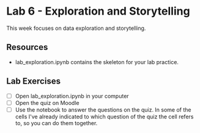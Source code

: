 # Lab 6 - Exploration and Storytelling

This week focuses on data exploration and storytelling.

## Resources

* lab_exploration.ipynb contains the skeleton for your lab practice.

## Lab Exercises

- [ ] Open lab_exploration.ipynb in your computer
- [ ] Open the quiz on Moodle
- [ ] Use the notebook to answer the questions on the quiz. In some of the cells I've already indicated to which question of the quiz the cell refers to, so you can do them together.
